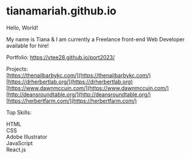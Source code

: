 # tianamariah.github.io
Hello, World! 

My name is Tiana & I am currently a Freelance front-end Web Developer available for hire! 

Portfolio:
https://vtee28.github.io/port2023/



Projects:<br>
[https://thenailbarbykc.com/](https://thenailbarbykc.com/)<br>
[https://drherbertlab.org/](https://drherbertlab.org)<br>
[https://www.dawnmccuin.com/](https://www.dawnmccuin.com/)<br>
[http://deansroundtable.org/](http://deansroundtable.org/)<br>
[https://herbertfarm.com/](https://herbertfarm.com/)





Top Skills: 

HTML<br>
CSS<br>
Adobe Illustrator<br>
JavaScript<br>
React.js 
